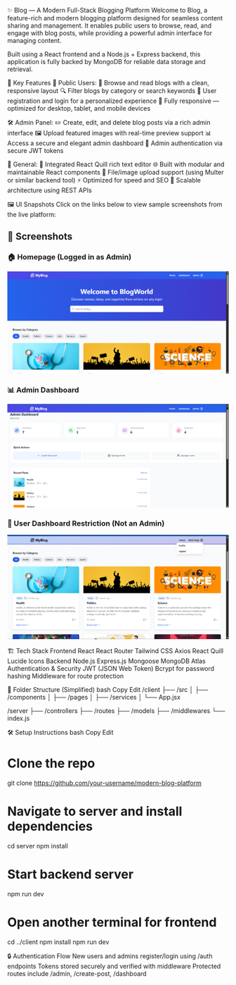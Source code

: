 ✨ Blog — A Modern Full-Stack Blogging Platform
Welcome to Blog, a feature-rich and modern blogging platform designed for seamless content sharing and management. It enables public users to browse, read, and engage with blog posts, while providing a powerful admin interface for managing content.

Built using a React frontend and a Node.js + Express backend, this application is fully backed by MongoDB for reliable data storage and retrieval.

🚀 Key Features
👤 Public Users:
📰 Browse and read blogs with a clean, responsive layout
🔍 Filter blogs by category or search keywords
👥 User registration and login for a personalized experience
📱 Fully responsive — optimized for desktop, tablet, and mobile devices

🛠 Admin Panel:
✏️ Create, edit, and delete blog posts via a rich admin interface
🖼 Upload featured images with real-time preview support
📊 Access a secure and elegant admin dashboard
🔐 Admin authentication via secure JWT tokens

🧰 General:
🎨 Integrated React Quill rich text editor
🌐 Built with modular and maintainable React components
💾 File/image upload support (using Multer or similar backend tool)
⚡ Optimized for speed and SEO
🎯 Scalable architecture using REST APIs

🖼 UI Snapshots
Click on the links below to view sample screenshots from the live platform:

## 📸 Screenshots

### 🏠 Homepage (Logged in as Admin)
![Admin Home](screenshot/Screenshot%202025-07-27%20203104.png)

### 📊 Admin Dashboard
![Admin Dashboard](screenshot/Screenshot%202025-07-27%20203114.png)

### 🙅 User Dashboard Restriction (Not an Admin)
![Restricted Dashboard for User](screenshot/Screenshot%202025-07-27%20203700.png)


🏗 Tech Stack
Frontend
React
React Router
Tailwind CSS
Axios
React Quill
Lucide Icons
Backend
Node.js
Express.js
Mongoose
MongoDB Atlas
Authentication & Security
JWT (JSON Web Token)
Bcrypt for password hashing
Middleware for route protection

📁 Folder Structure (Simplified)
bash
Copy
Edit
/client
  ├── /src
  │   ├── /components
  │   ├── /pages
  │   ├── /services
  │   └── App.jsx

/server
  ├── /controllers
  ├── /routes
  ├── /models
  ├── /middlewares
  └── index.js

  🛠 Setup Instructions
bash
Copy
Edit
# Clone the repo
git clone https://github.com/your-username/modern-blog-platform

# Navigate to server and install dependencies
cd server
npm install

# Start backend server
npm run dev

# Open another terminal for frontend
cd ../client
npm install
npm run dev

🔒 Authentication Flow
New users and admins register/login using /auth endpoints
Tokens stored securely and verified with middleware
Protected routes include /admin, /create-post, /dashboard


